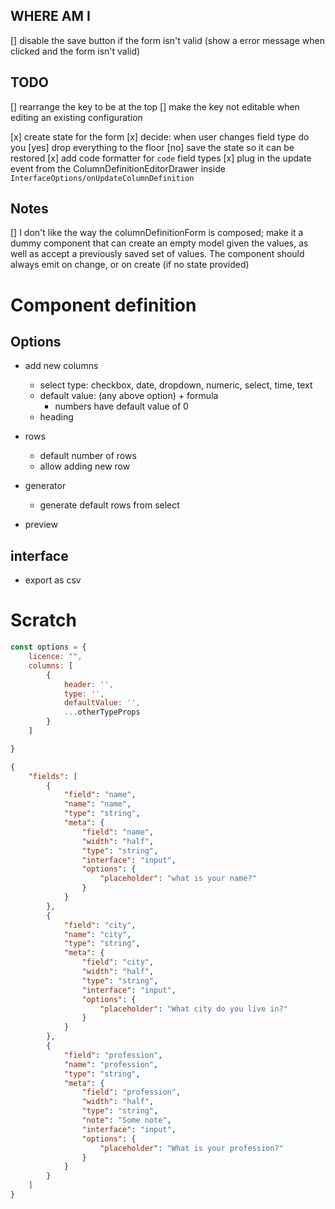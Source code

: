 ## WHERE AM I

[] disable the save button if the form isn't valid (show a error message when clicked and the form isn't valid)


## TODO

[] rearrange the key to be at the top
[] make the key not editable when editing an existing configuration

[x] create state for the form
[x] decide: when user changes field type do you
    [yes] drop everything to the floor
    [no] save the state so it can be restored
[x] add code formatter for `code` field types
[x] plug in the update event from the ColumnDefinitionEditorDrawer inside `InterfaceOptions/onUpdateColumnDefinition`

## Notes

[] I don't like the way the columnDefinitionForm is composed; make it a dummy component that can create an empty model given the values, as well as accept a previously saved set of values. The component should always emit on change, or on create (if no state provided)



# Component definition

## Options

- add new columns
    - select type: checkbox, date, dropdown, numeric, select, time, text
    - default value: (any above option) + formula
        - numbers have default value of 0
    - heading

- rows
    - default number of rows
    - allow adding new row

- generator
    - generate default rows from select

- preview


## interface

- export as csv


# Scratch

```js
const options = { 
    licence: "",
    columns: [
        {
            header: '',
            type: '',
            defaultValue: '',
            ...otherTypeProps
        }
    ]

}
```

```json
{
    "fields": [
        {
            "field": "name",
            "name": "name",
            "type": "string",
            "meta": {
                "field": "name",
                "width": "half",
                "type": "string",
                "interface": "input",
                "options": {
                    "placeholder": "what is your name?"
                }
            }
        },
        {
            "field": "city",
            "name": "city",
            "type": "string",
            "meta": {
                "field": "city",
                "width": "half",
                "type": "string",
                "interface": "input",
                "options": {
                    "placeholder": "What city do you live in?"
                }
            }
        },
        {
            "field": "profession",
            "name": "profession",
            "type": "string",
            "meta": {
                "field": "profession",
                "width": "half",
                "type": "string",
                "note": "Some note",
                "interface": "input",
                "options": {
                    "placeholder": "What is your profession?"
                }
            }
        }
    ]
}
```